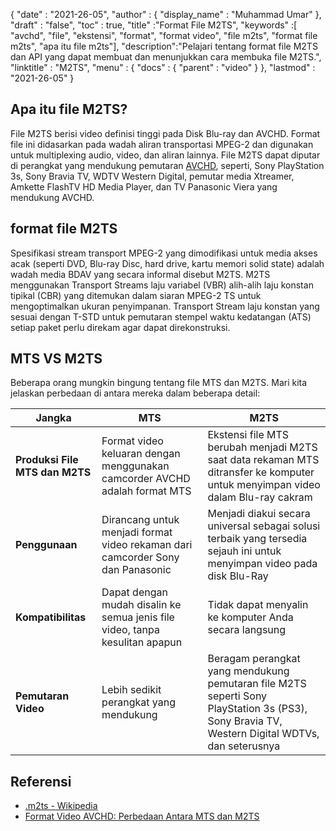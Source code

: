 {
  "date" : "2021-26-05",
  "author" : {
    "display_name" : "Muhammad Umar"
},
  "draft" : "false",
  "toc" : true,
  "title" :"Format File M2TS",
  "keywords" :[ "avchd", "file", "ekstensi", "format", "format video", "file m2ts", "format file m2ts", "apa itu file m2ts"],
  "description":"Pelajari tentang format file M2TS dan API yang dapat membuat dan menunjukkan cara membuka file M2TS.",
  "linktitle" : "M2TS",
  "menu" : {
    "docs" : {
      "parent" : "video"
}
},
  "lastmod" : "2021-26-05"
}

## Apa itu file M2TS? ##

File M2TS berisi video definisi tinggi pada Disk Blu-ray dan AVCHD. Format file ini didasarkan pada wadah aliran transportasi MPEG-2 dan digunakan untuk multiplexing audio, video, dan aliran lainnya. File M2TS dapat diputar di perangkat yang mendukung pemutaran [AVCHD](/id/video/avchd/), seperti, Sony PlayStation 3s, Sony Bravia TV, WDTV Western Digital, pemutar media Xtreamer, Amkette FlashTV HD Media Player, dan TV Panasonic Viera yang mendukung AVCHD.

## format file M2TS
Spesifikasi stream transport MPEG-2 yang dimodifikasi untuk media akses acak (seperti DVD, Blu-ray Disc, hard drive, kartu memori solid state) adalah wadah media BDAV yang secara informal disebut M2TS. M2TS menggunakan Transport Streams laju variabel (VBR) alih-alih laju konstan tipikal (CBR) yang ditemukan dalam siaran MPEG-2 TS untuk mengoptimalkan ukuran penyimpanan. Transport Stream laju konstan yang sesuai dengan T-STD untuk pemutaran stempel waktu kedatangan (ATS) setiap paket perlu direkam agar dapat direkonstruksi.

## MTS VS M2TS
Beberapa orang mungkin bingung tentang file MTS dan M2TS. Mari kita jelaskan perbedaan di antara mereka dalam beberapa detail:

|Jangka|MTS|M2TS|
---|---|---|
|**Produksi File MTS dan M2TS**|Format video keluaran dengan menggunakan camcorder AVCHD adalah format MTS|Ekstensi file MTS berubah menjadi M2TS saat data rekaman MTS ditransfer ke komputer untuk menyimpan video dalam Blu-ray cakram|
|**Penggunaan**|Dirancang untuk menjadi format video rekaman dari camcorder Sony dan Panasonic|Menjadi diakui secara universal sebagai solusi terbaik yang tersedia sejauh ini untuk menyimpan video pada disk Blu-Ray|
|**Kompatibilitas**| Dapat dengan mudah disalin ke semua jenis file video, tanpa kesulitan apapun|Tidak dapat menyalin ke komputer Anda secara langsung|
|**Pemutaran Video**| Lebih sedikit perangkat yang mendukung | Beragam perangkat yang mendukung pemutaran file M2TS seperti Sony PlayStation 3s (PS3), Sony Bravia TV, Western Digital WDTVs, dan seterusnya|

## Referensi ##

- [.m2ts - Wikipedia](https://en.wikipedia.org/wiki/.m2ts)
- [Format Video AVCHD: Perbedaan Antara MTS dan M2TS](https://www.videosolo.com/tutorials/mts-vs-m2ts.html)




